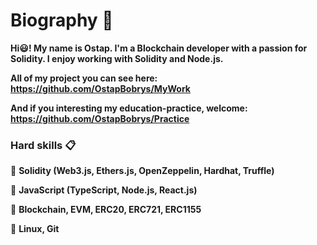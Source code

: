 # Biography :star2:

**Hi:smiley:! My name is Ostap. I'm a Blockchain developer with a passion for Solidity. I enjoy working with Solidity and Node.js.**

**All of my project you can see here: https://github.com/OstapBobrys/MyWork**

**And if you interesting my education-practice, welcome: https://github.com/OstapBobrys/Practice**

### Hard skills :clipboard: 

:small_orange_diamond: **Solidity (Web3.js, Ethers.js, OpenZeppelin, Hardhat, Truffle)**

:small_orange_diamond: **JavaScript (TypeScript, Node.js, React.js)** 

:small_orange_diamond: **Blockchain, EVM, ERC20, ERC721, ERC1155**

:small_orange_diamond: **Linux, Git**

